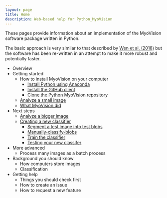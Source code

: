 ```yaml
---
layout: page
title: Home
description: Web-based help for Python_MyoVision
---
```


These pages provide information about an implementation of the MyoVision software package written in Python.

The basic approach is very similar to that described by [Wen et al. (2018)](https://www.physiology.org/doi/full/10.1152/japplphysiol.00762.2017) but the software has been re-written in an attempt to make it more robust and potentially faster.

+ Overview
+ Getting started
  + How to install MyoVision on your computer
    + [Install Python using Anaconda](pages/install-python-using-anaconda/install-python-using-anaconda.html)
    + [Install the GitHub client](pages/install-the-github-client/install-the-github-client.html)
    + [Clone the Python MyoVision repository](pages/clone-the-python-myovision-repository/clone-the-python-myovision-repository)
  + [Analyze a small image](pages/analyze-a-small-image/analyze-a-small-image.html)
  + [What MyoVision did](what-myovision-did/What-MyoVision-did)
+ Next steps
  + [Analyze a bigger image](analyze-a-bigger-image/analyze-a-bigger-image.html)
  + [Creating a new classifier](Creating-a-new-classifier)
    + [Segment a test image into test blobs](Segment-a-test-image-into-test-blobs)
    + [Manually-classify-blobs](Manually-classify-blobs)
    + [Train the classifier](Train-the-classifier)
    + [Testing your new classifer](Testing-your-new-classifier)
+ More advanced
  + Process many images as a batch process
+ Background you should know
  + How computers store images
  + Classification
+ Getting help
  + Things you should check first
  + How to create an issue
  + How to request a new feature
